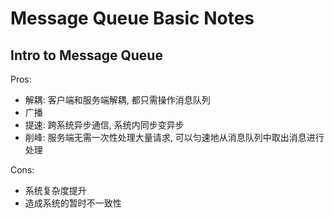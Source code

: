 # Message Queue Basic Notes

## Intro to Message Queue

Pros:

- 解耦: 客户端和服务端解耦, 都只需操作消息队列
- 广播
- 提速: 跨系统异步通信, 系统内同步变异步
- 削峰: 服务端无需一次性处理大量请求, 可以匀速地从消息队列中取出消息进行处理

Cons:

- 系统复杂度提升
- 造成系统的暂时不一致性
